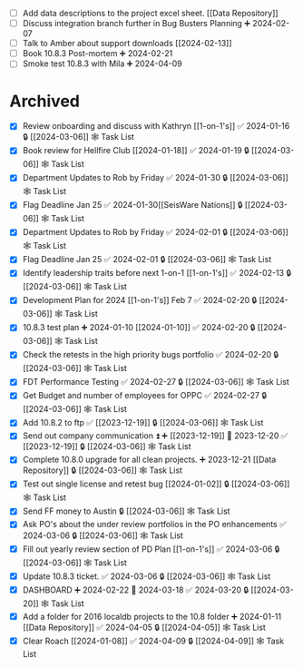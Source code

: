 - [ ] Add data descriptions to the project excel sheet. [[Data Repository]]
- [ ] Discuss integration branch further in Bug Busters Planning ➕ 2024-02-07
- [ ] Talk to Amber about support downloads [[2024-02-13]]
- [ ] Book 10.8.3 Post-mortem ➕ 2024-02-21
- [ ] Smoke test 10.8.3 with Mila ➕ 2024-04-09
# Archived

- [x] Review onboarding and discuss with Kathryn [[1-on-1's]] ✅ 2024-01-16 🔒 [[2024-03-06]] 🕸️ Task List
- [x] Book review for Hellfire Club [[2024-01-18]] ✅ 2024-01-19 🔒 [[2024-03-06]] 🕸️ Task List
- [x] Department Updates to Rob by Friday ✅ 2024-01-30 🔒 [[2024-03-06]] 🕸️ Task List
- [x] Flag Deadline Jan 25 ✅ 2024-01-30[[SeisWare Nations]] 🔒 [[2024-03-06]] 🕸️ Task List
- [x] Department Updates to Rob by Friday ✅ 2024-02-01 🔒 [[2024-03-06]] 🕸️ Task List
- [x] Flag Deadline Jan 25 ✅ 2024-02-01 🔒 [[2024-03-06]] 🕸️ Task List
- [x] Identify leadership traits before next 1-on-1 [[1-on-1's]] ✅ 2024-02-13 🔒 [[2024-03-06]] 🕸️ Task List
- [x] Development Plan for 2024 [[1-on-1's]] Feb 7 ✅ 2024-02-20 🔒 [[2024-03-06]] 🕸️ Task List
- [x] 10.8.3 test plan ➕ 2024-01-10 [[2024-01-10]] ✅ 2024-02-20 🔒 [[2024-03-06]] 🕸️ Task List
- [x] Check the retests in the high priority bugs portfolio ✅ 2024-02-20 🔒 [[2024-03-06]] 🕸️ Task List
- [x] FDT Performance Testing ✅ 2024-02-27 🔒 [[2024-03-06]] 🕸️ Task List
- [x] Get Budget and number of employees for OPPC ✅ 2024-02-27 🔒 [[2024-03-06]] 🕸️ Task List
- [x] Add 10.8.2 to ftp ✅ [[2023-12-19]]  🔒 [[2024-03-06]] 🕸️ Task List
- [x] Send out company communication ⏫ ➕ [[2023-12-19]] 📅 2023-12-20 ✅ [[2023-12-19]] 🔒 [[2024-03-06]] 🕸️ Task List
- [x] Complete 10.8.0 upgrade for all clean projects. ➕ 2023-12-21 [[Data Repository]] 🔒 [[2024-03-06]] 🕸️ Task List
- [x] Test out single license and retest bug [[2024-01-02]] 🔒 [[2024-03-06]] 🕸️ Task List
- [x] Send FF money to Austin 🔒 [[2024-03-06]] 🕸️ Task List
- [x] Ask PO's about the under review portfolios in the PO enhancements ✅ 2024-03-06 🔒 [[2024-03-06]] 🕸️ Task List
- [x] Fill out yearly review section of PD Plan [[1-on-1's]] ✅ 2024-03-06 🔒 [[2024-03-06]] 🕸️ Task List
- [x] Update 10.8.3 ticket. ✅ 2024-03-06 🔒 [[2024-03-06]] 🕸️ Task List
- [x] DASHBOARD ➕ 2024-02-22 📅 2024-03-18 ✅ 2024-03-20 🔒 [[2024-03-20]] 🕸️ Task List
- [x] Add a folder for 2016 localdb projects to the 10.8 folder ➕ 2024-01-11 [[Data Repository]] ✅ 2024-04-05 🔒 [[2024-04-05]] 🕸️ Task List
- [x] Clear Roach [[2024-01-08]] ✅ 2024-04-09 🔒 [[2024-04-09]] 🕸️ Task List
